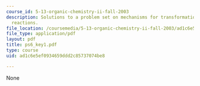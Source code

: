 ```yaml
---
course_id: 5-13-organic-chemistry-ii-fall-2003
description: Solutions to a problem set on mechanisms for transformations, and selective
  reactions.
file_location: /coursemedia/5-13-organic-chemistry-ii-fall-2003/ad1c6e5ef0934659ddd2c85737074be8_ps6_key1.pdf
file_type: application/pdf
layout: pdf
title: ps6_key1.pdf
type: course
uid: ad1c6e5ef0934659ddd2c85737074be8

---
```

None